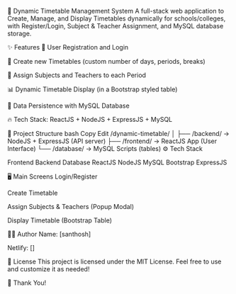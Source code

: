 📅 Dynamic Timetable Management System
A full-stack web application to Create, Manage, and Display Timetables dynamically for schools/colleges, with Register/Login, Subject & Teacher Assignment, and MySQL database storage.

✨ Features
🔐 User Registration and Login

📑 Create new Timetables (custom number of days, periods, breaks)

🧩 Assign Subjects and Teachers to each Period

📊 Dynamic Timetable Display (in a Bootstrap styled table)

💾 Data Persistence with MySQL Database

🔥 Tech Stack: ReactJS + NodeJS + ExpressJS + MySQL

📂 Project Structure
bash
Copy
Edit
/dynamic-timetable/
│
├── /backend/          → NodeJS + ExpressJS (API server)
├── /frontend/         → ReactJS App (User Interface)
└── /database/         → MySQL Scripts (tables)
⚙️ Tech Stack

Frontend	Backend	Database
ReactJS	NodeJS	MySQL
Bootstrap	ExpressJS	

🖥️ Main Screens
Login/Register

Create Timetable

Assign Subjects & Teachers (Popup Modal)

Display Timetable (Bootstrap Table)



🧑‍💻 Author
Name: [santhosh]

Netlify: []

📜 License
This project is licensed under the MIT License.
Feel free to use and customize it as needed!

🙌 Thank You!